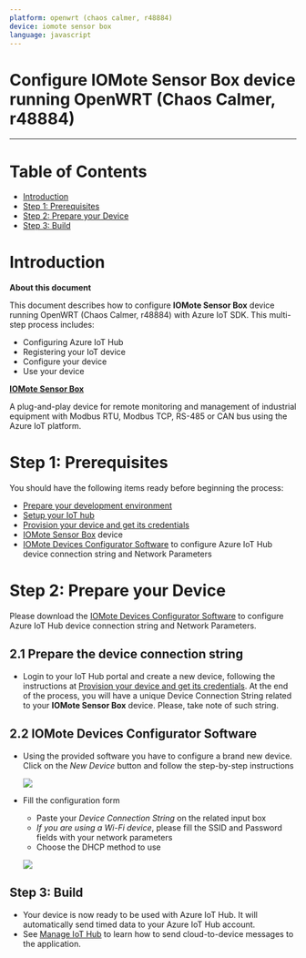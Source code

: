 ```yaml
---
platform: openwrt (chaos calmer, r48884)
device: iomote sensor box
language: javascript
---
```


Configure IOMote Sensor Box device running  OpenWRT (Chaos Calmer, r48884)
===
---

# Table of Contents

-   [Introduction](#Introduction)
-   [Step 1: Prerequisites](#Prerequisites)
-   [Step 2: Prepare your Device](#PrepareDevice)
-   [Step 3: Build](#Build)

<a name="Introduction"></a>
# Introduction

**About this document**

This document describes how to configure **IOMote Sensor Box** device running OpenWRT (Chaos Calmer, r48884) with Azure IoT SDK. This multi-step process includes:
-   Configuring Azure IoT Hub
-   Registering your IoT device
-   Configure your device
-   Use your device

**[IOMote Sensor Box](http://www.iomote.com/iomotesensorbox.php)**

A plug-and-play device for remote monitoring and management of industrial equipment with Modbus RTU, Modbus TCP, RS-485 or CAN bus using the Azure IoT platform.

<a name="Prerequisites"></a>
# Step 1: Prerequisites

You should have the following items ready before beginning the process:

-   [Prepare your development environment][setup-devbox-linux]
-   [Setup your IoT hub][lnk-setup-iot-hub]
-   [Provision your device and get its credentials][lnk-manage-iot-hub]
-   [IOMote Sensor Box](http://www.iomote.com/iomotesensorbox.php) device
-   [IOMote Devices Configurator Software](http://www.iomote.com/software/configurator.php) to configure Azure IoT Hub device connection string and Network Parameters

<a name="PrepareDevice"></a>
# Step 2: Prepare your Device

Please download the [IOMote Devices Configurator Software](http://www.iomote.com/software/configurator.php) to configure Azure IoT Hub device connection string and Network Parameters. 

## 2.1 Prepare the device connection string

-   Login to your IoT Hub portal and create a new device, following the instructions at [Provision your device and get its credentials][lnk-manage-iot-hub]. At the end of the process, you will have a unique Device Connection String related to your **IOMote Sensor Box** device. Please, take note of such string.

## 2.2 IOMote Devices Configurator Software

-   Using the provided software you have to configure a brand new device. Click on the *New Device* button and follow the step-by-step instructions

    ![](images/iomote-conf-01.png)

-   Fill the configuration form
    -   Paste your *Device Connection String* on the related input box
    -   *If you are using a Wi-Fi device*, please fill the SSID and Password fields with your network parameters
    -   Choose the DHCP method to use

    ![](images/iomote-conf-02.png)

<a name="Build"></a>
## Step 3: Build

-   Your device is now ready to be used with Azure IoT Hub. It will automatically send timed data to your Azure IoT Hub account.
-   See [Manage IoT Hub][lnk-manage-iot-hub] to learn how to send cloud-to-device messages to the application.

[setup-devbox-linux]: https://github.com/Azure/azure-iot-sdks/blob/master/doc/get_started/node-devbox-setup.md
[lnk-setup-iot-hub]: ../setup_iothub.md
[lnk-manage-iot-hub]: ../manage_iot_hub.md
